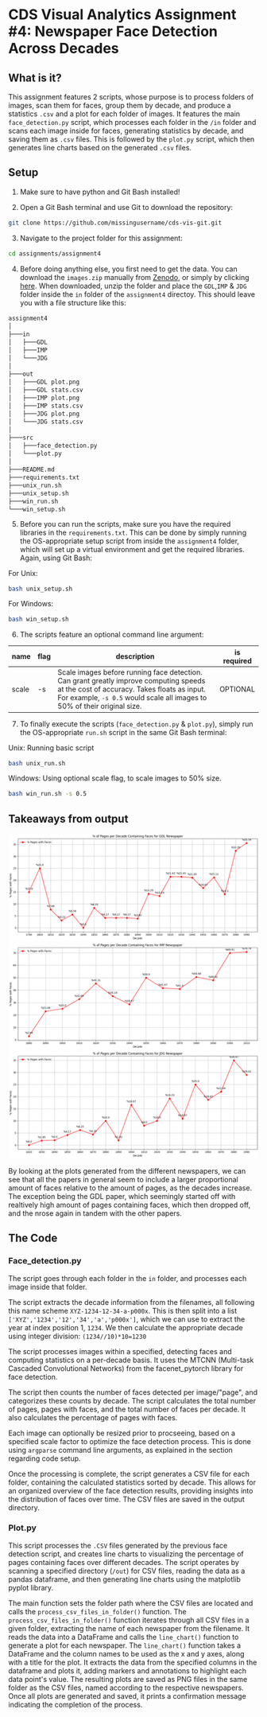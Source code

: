 # CDS Visual Analytics Assignment #4: Newspaper Face Detection Across Decades 

## What is it?
This assignment features 2 scripts, whose purpose is to process folders of images, scan them for faces, group them by decade, and produce a statistics `.csv` and a plot for each folder of images.
It features the main `face_detection.py` script, which processes each folder in the `/in` folder and scans each image inside for faces, generating statistics by decade, and saving them as `.csv` files.
This is followed by the `plot.py` script, which then generates line charts based on the generated `.csv` files.

## Setup
1. Make sure to have python and Git Bash installed!

2. Open a Git Bash terminal and use Git to download the repository:

```sh
git clone https://github.com/missingusername/cds-vis-git.git
```

3. Navigate to the project folder for this assignment:

```sh
cd assignments/assignment4
```

4. Before doing anything else, you first need to get the data. You can download the `images.zip` manually from [Zenodo](https://zenodo.org/records/3706863), or simply by clicking [here](https://zenodo.org/records/3706863/files/images.zip?download=1). When downloaded, unzip the folder and place the `GDL`,`IMP` & `JDG` folder inside the `in` folder of the `assignment4` directoy.
This should leave you with a file structure like this:

```
assignment4
│
├───in
│   ├───GDL
│   ├───IMP
│   └───JDG
│
├───out
│   ├───GDL plot.png
│   ├───GDL stats.csv
│   ├───IMP plot.png
│   ├───IMP stats.csv
│   ├───JDG plot.png
│   └───JDG stats.csv
│
├───src
│   ├───face_detection.py
│   └───plot.py
│
├───README.md
├───requirements.txt
├───unix_run.sh
├───unix_setup.sh
├───win_run.sh
└───win_setup.sh
```

5. Before you can run the scripts, make sure you have the required libraries in the `requirements.txt`. This can be done by simply running the OS-appropriate setup script from inside the `assignment4` folder, which will set up a virtual environment and get the required libraries. Again, using Git Bash:

For Unix:
```sh
bash unix_setup.sh
```
For Windows:
```sh
bash win_setup.sh
```

6. The scripts feature an optional command line argument:

| name | flag | description | is required |
|   -   |   -   |   -   |   -   |
| scale | -s | Scale images before running face detection. Can grant greatly improve computing speeds at the cost of accuracy. Takes floats as input. For example, `-s 0.5` would scale all images to 50% of their original size. | OPTIONAL |

7. To finally execute the scripts (`face_detection.py` & `plot.py`), simply run the OS-appropriate `run.sh` script in the same Git Bash terminal:

Unix: Running basic script
```sh
bash unix_run.sh
```
Windows: Using optional scale flag, to scale images to 50% size.
```sh
bash win_run.sh -s 0.5
```

## Takeaways from output
![Learning curves](out/GDL%20plot.png)
![Learning curves](out/IMP%20plot.png)
![Learning curves](out/JDG%20plot.png)

By looking at the plots generated from the different newspapers, we can see that all the papers in general seem to include a larger proportional amount of faces relative to the amount of pages, as the decades increase. The exception being the GDL paper, which seemingly started off with realtively high amount of pages containing faces, which then dropped off, and the nrose again in tandem with the other papers.

## The Code
### Face_detection.py
The script goes through each folder in the `in` folder, and processes each image inside that folder.

The script extracts the decade information from the filenames, all following this name scheme `XYZ-1234-12-34-a-p000x`. This is then split into a list `['XYZ','1234','12','34','a','p000x']`, which we can use to extract the year at index position 1, `1234`.
We then calculate the appropriate decade using integer division: `(1234//10)*10=1230`

The script processes images within a specified, detecting faces and computing statistics on a per-decade basis. It uses the MTCNN (Multi-task Cascaded Convolutional Networks) from the facenet_pytorch library for face detection. 

The script then counts the number of faces detected per image/"page", and categorizes these counts by decade. The script calculates the total number of pages, pages with faces, and the total number of faces per decade. It also calculates the percentage of pages with faces.

Each image can optionally be resized prior to procseeing, based on a specified scale factor to optimize the face detection process. This is done using `argparse` command line arguments, as explained in the section regarding code setup.

Once the processing is complete, the script generates a CSV file for each folder, containing the calculated statistics sorted by decade. This allows for an organized overview of the face detection results, providing insights into the distribution of faces over time. The CSV files are saved in the output directory.


### Plot.py<void element to prevent hyperlinking>

This script processes the `.CSV` files generated by the previous face detection script, and creates line charts to visualizing the percentage of pages containing faces over different decades. The script operates by scanning a specified directory (`/out`) for CSV files, reading the data as a pandas dataframe, and then generating line charts using the matplotlib pyplot library.

The main function sets the folder path where the CSV files are located and calls the `process_csv_files_in_folder()` function. 
The `process_csv_files_in_folder()` function iterates through all CSV files in a given folder, extracting the name of each newspaper from the filename. It reads the data into a DataFrame and calls the `line_chart()` function to generate a plot for each newspaper.
The `line_chart()` function takes a DataFrame and the column names to be used as the x and y axes, along with a title for the plot. It extracts the data from the specified columns in the dataframe and plots it, adding markers and annotations to highlight each data point's value.
The resulting plots are saved as PNG files in the same folder as the CSV files, named according to the respective newspapers.
Once all plots are generated and saved, it prints a confirmation message indicating the completion of the process.
